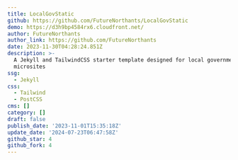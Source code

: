 ```yaml
---
title: LocalGovStatic
github: https://github.com/FutureNorthants/LocalGovStatic
demo: https://d3h9bp4584rx6.cloudfront.net/
author: FutureNorthants
author_link: https://github.com/FutureNorthants
date: 2023-11-30T04:28:24.851Z
description: >-
  A Jekyll and TailwindCSS starter template designed for local government
  microsites
ssg:
  - Jekyll
css:
  - Tailwind
  - PostCSS
cms: []
category: []
draft: false
publish_date: '2023-11-01T15:35:18Z'
update_date: '2024-07-23T06:47:58Z'
github_star: 4
github_fork: 4
---
```

